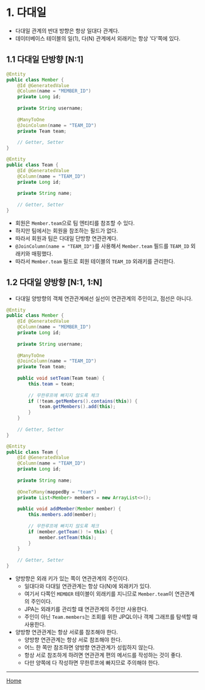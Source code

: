 # 1. 다대일

- 다대일 관계의 반대 방향은 항상 일대다 관계다.
- 데이터베이스 테이블의 일(1), 다(N) 관계에서 외래키는 항상 '다'쪽에 있다.


## 1.1 다대일 단방향 [N:1]

```java
@Entity
public class Member {
    @Id @GeneratedValue
    @Column(name = "MEMBER_ID")
    private Long id;
    
    private String username;
    
    @ManyToOne
    @JoinColumn(name = "TEAM_ID")
    private Team team;
    
    // Getter, Setter
}
```

```java
@Entity
public class Team {
    @Id @GeneratedValue
    @Column(name = "TEAM_ID")
    private Long id;
    
    private String name;
    
    // Getter, Setter
}
```

- 회원은 `Member.team`으로 팀 엔티티를 참조할 수 있다.
- 하지만 팀에서는 회원을 참조하는 필드가 없다.
- 따라서 회원과 팀은 다대일 단방향 연관관계다.
- `@JoinColumn(name = "TEAM_ID")`를 사용해서 `Member.team` 필드를 `TEAM_ID` 외래키와 매핑했다.
- 따라서 `Member.team` 필드로 회원 테이블의 `TEAM_ID` 외래키를 관리한다.

## 1.2 다대일 양방향 [N:1, 1:N]

- 다대일 양방향의 객체 연관관계에선 실선이 연관관계의 주인이고, 점선은 아니다.

```java
@Entity
public class Member {
    @Id @GeneratedValue
    @Column(name = "MEMBER_ID")
    private Long id;
    
    private String username;
    
    @ManyToOne
    @JoinColumn(name = "TEAM_ID")
    private Team team;
    
    public void setTeam(Team team) {
        this.team = team;
        
        // 무한루프에 빠지지 않도록 체크
        if (!team.getMembers().contains(this)) {
            team.getMembers().add(this);
        }
    }
    
    // Getter, Setter
}
```

```java
@Entity
public class Team {
    @Id @GeneratedValue
    @Column(name = "TEAM_ID")
    private Long id;
    
    private String name;
    
    @OneToMany(mappedBy = "team")
    private List<Member> members = new ArrayList<>();
    
    public void addMember(Member member) {
        this.members.add(member);
        
        // 무한루프에 빠지지 않도록 체크
        if (member.getTeam() != this) {
            member.setTeam(this);
        }
    }
    
    // Getter, Setter
}
```

- 양방향은 외래 키가 있는 쪽이 연관관계의 주인이다.
    - 일대다와 다대일 연관관계는 항상 다(N)에 외래키가 있다.
    - 여기서 다쪽인 `MEMBER` 테이블이 외래키를 지니므로 `Member.team`이 연관관계의 주인이다.
    - JPA는 외래키를 관리할 떄 연관관계의 주인만 사용한다.
    - 주인이 아닌 `Team.members`는 조회를 위한 JPQL이나 객체 그래프를 탐색할 때 사용한다.
- 양방향 연관관계는 항상 서로를 참조해야 한다.
    - 양방향 연관관계는 항상 서로 참조해야 한다.
    - 어느 한 쪽만 참조하면 양방향 연관관계가 성립하지 않는다.
    - 항상 서로 참조하게 하려면 연관관계 편의 메서드를 작성하는 것이 좋다.
    - 다만 양쪽에 다 작성하면 무한루프에 빠지므로 주의해야 한다.

-----
[Home](./index.md)
